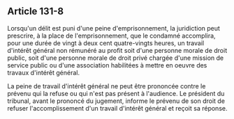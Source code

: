 Article 131-8
----
Lorsqu'un délit est puni d'une peine d'emprisonnement, la juridiction peut
prescrire, à la place de l'emprisonnement, que le condamné accomplira, pour une
durée de vingt à deux cent quatre-vingts heures, un travail d'intérêt général
non rémunéré au profit soit d'une personne morale de droit public, soit d'une
personne morale de droit privé chargée d'une mission de service public ou d'une
association habilitées à mettre en oeuvre des travaux d'intérêt général.

La peine de travail d'intérêt général ne peut être prononcée contre le prévenu
qui la refuse ou qui n'est pas présent à l'audience. Le président du tribunal,
avant le prononcé du jugement, informe le prévenu de son droit de refuser
l'accomplissement d'un travail d'intérêt général et reçoit sa réponse.
